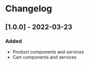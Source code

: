 # Changelog

## [1.0.0] - 2022-03-23
### Added
- Product components and services
- Cart components and services
